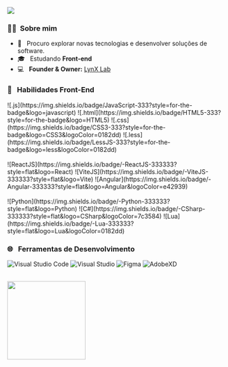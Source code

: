 ![](https://komarev.com/ghpvc/?username=marquezzx&color=006bed)

<h3> 🙋‍♂️ &nbsp;Sobre mim </h3>

- 🤔 &nbsp; Procuro explorar novas tecnologias e desenvolver soluções de software.
- 🎓 &nbsp; Estudando **Front-end**
- 💻 &nbsp; __Founder & Owner:__ [LynX Lab](https://lynx-lab.net/) 

<h3> 🚀 &nbsp; Habilidades Front-End</h3>
  ![.js](https://img.shields.io/badge/JavaScript-333?style=for-the-badge&logo=javascript)
  ![.html](https://img.shields.io/badge/HTML5-333?style=for-the-badge&logo=HTML5)
  ![.css](https://img.shields.io/badge/CSS3-333?style=for-the-badge&logo=CSS3&logoColor=0182dd)
  ![.less](https://img.shields.io/badge/LessJS-333?style=for-the-badge&logo=less&logoColor=0182dd)
  <br>
  <br>
  ![ReactJS](https://img.shields.io/badge/-ReactJS-333333?style=flat&logo=React)
  ![ViteJS](https://img.shields.io/badge/-ViteJS-333333?style=flat&logo=Vite)
  ![Angular](https://img.shields.io/badge/-Angular-333333?style=flat&logo=Angular&logoColor=e42939)
  <br>
  <br>
  ![Python](https://img.shields.io/badge/-Python-333333?style=flat&logo=Python)
  ![C#](https://img.shields.io/badge/-CSharp-333333?style=flat&logo=CSharp&logoColor=7c3584)
  ![Lua](https://img.shields.io/badge/-Lua-333333?style=flat&logo=Lua&logoColor=0182dd)


<h3> 🌐 &nbsp; Ferramentas de Desenvolvimento </h3>

  ![Visual Studio Code](https://img.shields.io/badge/-Visual%20Studio%20Code-333333?style=flat&logo=visual-studio-code&logoColor=23a9f2)
  ![Visual Studio](https://img.shields.io/badge/-Visual%20Studio-333333?style=flat&logo=visual-studio&logoColor=c18ef1)
  ![Figma](https://img.shields.io/badge/-Figma-333333?style=flat&logo=figma)
  ![AdobeXD](https://img.shields.io/badge/-AdobeXD-333333?style=flat&logo=AdobeXD)


<br/>

<a href="https://github.com/marquezzx">
  <img height="180em" src="https://github-readme-stats.vercel.app/api?username=marquezzx&theme=react&show_icons=true" />
</a>
